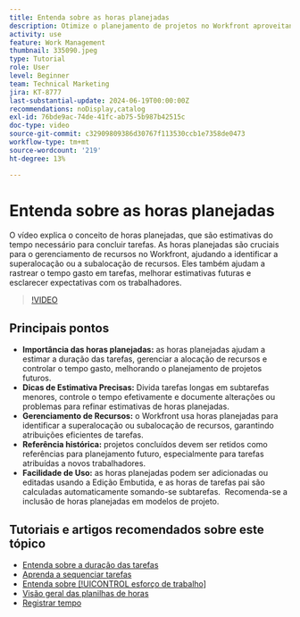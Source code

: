 ```yaml
---
title: Entenda sobre as horas planejadas
description: Otimize o planejamento de projetos no Workfront aproveitando as horas planejadas para estimar durações, gerenciar recursos, rastrear tempo, utilizar referências históricas e simplificar atribuições.
activity: use
feature: Work Management
thumbnail: 335090.jpeg
type: Tutorial
role: User
level: Beginner
team: Technical Marketing
jira: KT-8777
last-substantial-update: 2024-06-19T00:00:00Z
recommendations: noDisplay,catalog
exl-id: 76bde9ac-74de-41fc-ab75-5b987b42515c
doc-type: video
source-git-commit: c32909809386d30767f113530ccb1e7358de0473
workflow-type: tm+mt
source-wordcount: '219'
ht-degree: 13%

---
```


# Entenda sobre as horas planejadas

O vídeo explica o conceito de horas planejadas, que são estimativas do tempo necessário para concluir tarefas.
As horas planejadas são cruciais para o gerenciamento de recursos no Workfront, ajudando a identificar a superalocação ou a subalocação de recursos.
Eles também ajudam a rastrear o tempo gasto em tarefas, melhorar estimativas futuras e esclarecer expectativas com os trabalhadores.


>[!VIDEO](https://video.tv.adobe.com/v/3445338/?quality=12&learn=on&enablevpops&captions=por_br)


## Principais pontos

* **Importância das horas planejadas:** as horas planejadas ajudam a estimar a duração das tarefas, gerenciar a alocação de recursos e controlar o tempo gasto, melhorando o planejamento de projetos futuros. &#x200B;
* **Dicas de Estimativa Precisas:** Divida tarefas longas em subtarefas menores, controle o tempo efetivamente e documente alterações ou problemas para refinar estimativas de horas planejadas. &#x200B;
* **Gerenciamento de Recursos:** o Workfront usa horas planejadas para identificar a superalocação ou subalocação de recursos, garantindo atribuições eficientes de tarefas. &#x200B;
* **Referência histórica:** projetos concluídos devem ser retidos como referências para planejamento futuro, especialmente para tarefas atribuídas a novos trabalhadores. &#x200B;
* **Facilidade de Uso:** as horas planejadas podem ser adicionadas ou editadas usando a Edição Embutida, e as horas de tarefas pai são calculadas automaticamente somando-se subtarefas. &#x200B; Recomenda-se a inclusão de horas planejadas em modelos de projeto. &#x200B;


## Tutoriais e artigos recomendados sobre este tópico

* [Entenda sobre a duração das tarefas](/help/manage-work/tasks/understand-task-durations.md)
* [Aprenda a sequenciar tarefas](/help/manage-work/tasks/learn-to-sequence-tasks.md)
* [Entenda sobre [!UICONTROL esforço de trabalho]](/help/manage-work/tasks/understand-work-effort.md)
* [Visão geral das planilhas de horas](https://experienceleague.adobe.com/pt-br/docs/workfront/using/timesheets/details/timesheets-overview)
* [Registrar tempo](https://experienceleague.adobe.com/pt-br/docs/workfront/using/timesheets/create-and-manage-timesheets-in-adobe-workfront/log-time)
